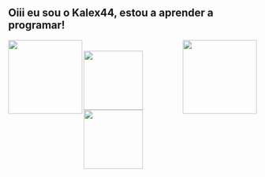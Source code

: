 ## Oiii eu sou o Kalex44, estou a aprender a programar!
<div align="center">
<img height="150em" align="left" src="https://c.tenor.com/cI3eAVLXj48AAAAC/hello-world.gif"/>
<img height="150em" align="right" src="https://images.ctfassets.net/b4k16c7lw5ut/blog-Simpson-GIF.gif/6ecb9e86a6619635f53c7d2285ac052b/Simpson-GIF.gif"/>
</div>

###

<div style="display: inline_block"><br>
  <a href="https://github.com/Kalex44">
  <img height="120em" src="https://github-readme-stats.vercel.app/api?username=Kalex44&show_icons=true&theme=dark&include_all_commits=true&count_private=true"/>
  <img height="120em" src="https://github-readme-stats.vercel.app/api/top-langs/?username=Kalex44&layout=compact&langs_count=7&theme=dark"/>
</div>
